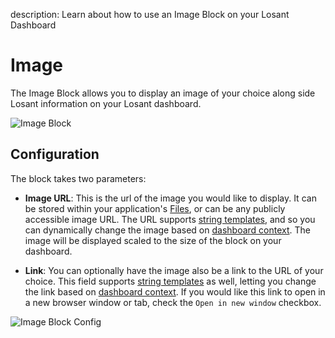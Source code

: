 description: Learn about how to use an Image Block on your Losant Dashboard

# Image

The Image Block allows you to display an image of your choice along side Losant information on your Losant dashboard.

![Image Block](/images/dashboards/image-block-example.png "Image Block")

## Configuration

The block takes two parameters:

* **Image URL**: This is the url of the image you would like to display. It can be stored within your application's [Files](/applications/files/), or can be any publicly accessible image URL. The URL supports [string templates](/workflows/accessing-payload-data/#string-templates), and so you can dynamically change the image based on [dashboard context](/dashboards/context-variables/). The image will be displayed scaled to the size of the block on your dashboard.

* **Link**: You can optionally have the image also be a link to the URL of your choice. This field supports [string templates](/workflows/accessing-payload-data/#string-templates) as well, letting you change the link based on [dashboard context](/dashboards/context-variables/). If you would like this link to open in a new browser window or tab, check the `Open in new window` checkbox.

![Image Block Config](/images/dashboards/image-block-config.png "Image Block Config")